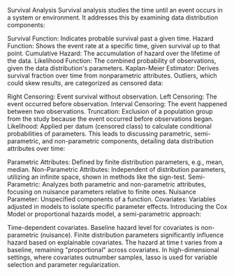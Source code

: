Survival Analysis
Survival analysis studies the time until an event occurs in a system or environment. It addresses this by examining data distribution components:

Survival Function: Indicates probable survival past a given time.
Hazard Function: Shows the event rate at a specific time, given survival up to that point.
Cumulative Hazard: The accumulation of hazard over the lifetime of the data.
Likelihood Function: The combined probability of observations, given the data distribution's parameters.
Kaplan-Meier Estimator: Derives survival fraction over time from nonparametric attributes.
Outliers, which could skew results, are categorized as censored data:

Right Censoring: Event survival without observation.
Left Censoring: The event occurred before observation.
Interval Censoring: The event happened between two observations.
Truncation: Exclusion of a population group from the study because the event occurred before observations began.
Likelihood: Applied per datum (censored class) to calculate conditional probabilities of parameters.
This leads to discussing parametric, semi-parametric, and non-parametric components, detailing data distribution attributes over time:

Parametric Attributes: Defined by finite distribution parameters, e.g., mean, median.
Non-Parametric Attributes: Independent of distribution parameters, utilizing an infinite space, shown in methods like the sign-test.
Semi-Parametric: Analyzes both parametric and non-parametric attributes, focusing on nuisance parameters relative to finite ones.
Nuisance Parameter: Unspecified components of a function.
Covariates: Variables adjusted in models to isolate specific parameter effects.
Introducing the Cox Model or proportional hazards model, a semi-parametric approach:

Time-dependent covariates.
Baseline hazard level for covariates is non-parametric (nuisance).
Finite distribution parameters significantly influence hazard based on explainable covariates.
The hazard at time t varies from a baseline, remaining "proportional" across covariates. In high-dimensional settings, where covariates outnumber samples, lasso is used for variable selection and parameter regularization.
